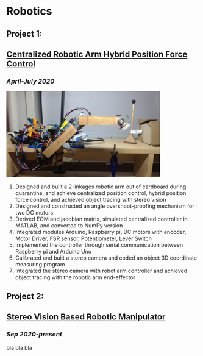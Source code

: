 # Robotics

## Project 1:
## [Centralized Robotic Arm Hybrid Position Force Control](https://github.com/SamoaChen/2-Linkages-Robotic-Arm-Hybrid-Position-Force-Control)                 
### *April-July 2020*
<img src="images/Arm_Display_Final_with_Curtain_edited.jpg"  width="80%" height="80%" alt="hi" class="inline"/><br/>

1. Designed and built a 2 linkages robotic arm out of cardboard during quarantine, and achieve centralized position control, hybrid position force control, and achieved object tracing with stereo vision
1. Designed and constructed an angle overshoot-proofing mechanism for two DC motors
1. Derived EOM and jacobian matrix, simulated centralized controller in MATLAB, and converted to NumPy version
1. Integrated modules Arduino, Raspberry pi, DC motors with encoder, Motor Driver, FSR sensor, Potentiometer, Lever Switch
1. Implemented the controller through serial communication between Raspberry pi and Arduino Uno
1. Calibrated and built a stereo camera and coded an object 3D coordinate measuring program
1. Integrated the stereo camera with robot arm controller and achieved object tracing with the robotic arm end-effector

## Project 2:
## [Stereo Vision Based Robotic Manipulator](https://github.com/SamoaChen/2-Linkages-Robotic-Arm-Hybrid-Position-Force-Control)                 
### *Sep 2020-present*
bla bla bla
